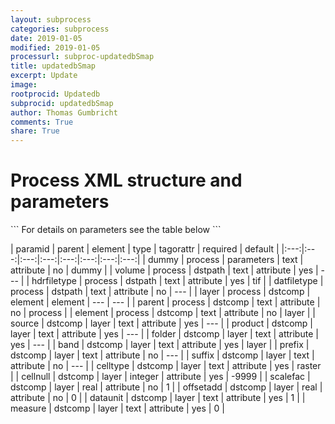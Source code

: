 ```yaml
---
layout: subprocess
categories: subprocess
date: 2019-01-05
modified: 2019-01-05
processurl: subproc-updatedbSmap
title: updatedbSmap
excerpt: Update
image: 
rootprocid: Updatedb
subprocid: updatedbSmap
author: Thomas Gumbricht
comments: True
share: True
---
```


<h1 class='foot-description'>Process XML structure and parameters</h1>
```
For details on parameters see the table below
<?xml version="1.0" ?>
<process>
  <!--Generated from python-->
  <userproj plotid="yourplotid" projectid="yourprojectid" siteid="yoursiteid" system="systemid" tractid="yourtractid" userid="youruserid"/>
  <period endday="DD" endmonth="MM" endyear="YYYY" seasonendday="DD" seasonendmonth="MM" seasonstartday="DD" seasonstartmonth="MM" startday="DD" startmonth="MM" startyear="YYYY" timestep="timestep"/>
  <parameters dummy="txtstring"/>
  <dstpath datfiletype="txtstring" hdrfiletype="txtstring" volume="txtstring"/>
  <dstcomp element="txtstring" parent="txtstring">
    <layer band="txtstring" cellnull="xyz" celltype="txtstring" dataunit="txtstring" folder="txtstring" measure="txtstring" offsetadd="xyz.abc" prefix="txtstring" product="txtstring" scalefac="xyz.abc" source="txtstring" suffix="txtstring"/>
  </dstcomp>
</process>
```

| paramid | parent | element | type | tagorattr | required | default |
|:---:|:---:|:---:|:---:|:---:|:---:|:---:|:---:|
| dummy | process | parameters | text | attribute | no | dummy |
| volume | process | dstpath | text | attribute | yes | --- |
| hdrfiletype | process | dstpath | text | attribute | yes | tif |
| datfiletype | process | dstpath | text | attribute | no | --- |
| layer | process | dstcomp | element | element | --- | --- |
| parent | process | dstcomp | text | attribute | no | process |
| element | process | dstcomp | text | attribute | no | layer |
| source | dstcomp | layer | text | attribute | yes | --- |
| product | dstcomp | layer | text | attribute | yes | --- |
| folder | dstcomp | layer | text | attribute | yes | --- |
| band | dstcomp | layer | text | attribute | yes | layer |
| prefix | dstcomp | layer | text | attribute | no | --- |
| suffix | dstcomp | layer | text | attribute | no | --- |
| celltype | dstcomp | layer | text | attribute | yes | raster |
| cellnull | dstcomp | layer | integer | attribute | yes | -9999 |
| scalefac | dstcomp | layer | real | attribute | no | 1 |
| offsetadd | dstcomp | layer | real | attribute | no | 0 |
| dataunit | dstcomp | layer | text | attribute | yes | 1 |
| measure | dstcomp | layer | text | attribute | yes | 0 |
